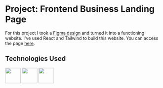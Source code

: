 # Project: Frontend Business Landing Page 

For this project I took a [Figma design](https://www.figma.com/file/bUGIPys15E78w9bs1l4tgS/HooBank?node-id=310%3A485) and turned it into a functioning website. I've used React and Tailwind to build this website. You can access the page [here](https://lillykml.github.io/react-website/).

## Technologies Used
<img height="50" src="https://user-images.githubusercontent.com/25181517/117447155-6a868a00-af3d-11eb-9cfe-245df15c9f3f.png">
<img height="50" src="https://user-images.githubusercontent.com/25181517/183897015-94a058a6-b86e-4e42-a37f-bf92061753e5.png">
<img height="50" src="https://user-images.githubusercontent.com/25181517/202896760-337261ed-ee92-4979-84c4-d4b829c7355d.png">
